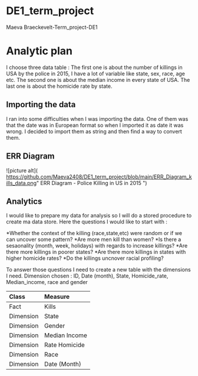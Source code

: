 # DE1_term_project
Maeva Braeckevelt-Term_project-DE1
# Analytic plan #

I choose three data table : The first one is about the number of killings in USA by the police in 2015, I have a lot of variable like state, sex, race, age etc.
The second one is about the median income in every state of USA.
The last one is about the homicide rate by state.

## Importing the data

I ran into some difficulties when I was importing the data.
One of them was that the date was in European format so when I imported it as date it was wrong.
I decided to import them as string and then find a way to convert them.

## ERR Diagram 

![picture alt]( https://github.com/Maeva2408/DE1_term_project/blob/main/ERR_Diagram_kills_data.png" ERR Diagram - Police Killing in US in 2015 ")


## Analytics

I would like to prepare my data for analysis so I will do a stored procedure to create ma data store.
Here the questions I would like to start with :

*Whether the context of the killing (race,state,etc) were random or if we can uncover some pattern?
*Are more men kill than women?
*Is there a sesaonality (month, week, holidays) with regards to increase killings?
*Are there more killings in poorer states?
*Are there more killings in states with higher homicide rates?
*Do the killings uncnover racial profiling?

To answer those questions I need to create a new table with the dimensions I need.
Dimension chosen : ID, Date (month), State, Homicide_rate, Median_income, race and gender

Class | Measure
:-----| :-------------
Fact  | Kills
Dimension  | State
Dimension  | Gender
Dimension  | Median Income
Dimension  | Rate Homicide
Dimension  | Race
Dimension  | Date (Month)










